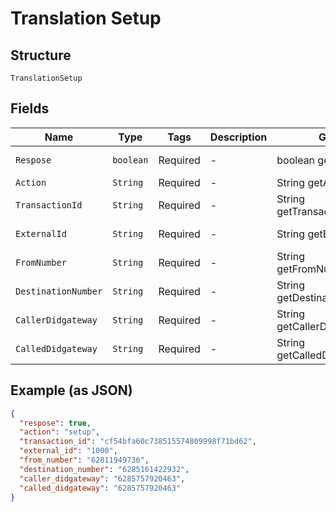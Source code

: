 
# Translation Setup

## Structure

`TranslationSetup`

## Fields

| Name | Type | Tags | Description | Getter | Setter |
|  --- | --- | --- | --- | --- | --- |
| `Respose` | `boolean` | Required | - | boolean getRespose() | setRespose(boolean respose) |
| `Action` | `String` | Required | - | String getAction() | setAction(String action) |
| `TransactionId` | `String` | Required | - | String getTransactionId() | setTransactionId(String transactionId) |
| `ExternalId` | `String` | Required | - | String getExternalId() | setExternalId(String externalId) |
| `FromNumber` | `String` | Required | - | String getFromNumber() | setFromNumber(String fromNumber) |
| `DestinationNumber` | `String` | Required | - | String getDestinationNumber() | setDestinationNumber(String destinationNumber) |
| `CallerDidgateway` | `String` | Required | - | String getCallerDidgateway() | setCallerDidgateway(String callerDidgateway) |
| `CalledDidgateway` | `String` | Required | - | String getCalledDidgateway() | setCalledDidgateway(String calledDidgateway) |

## Example (as JSON)

```json
{
  "respose": true,
  "action": "setup",
  "transaction_id": "cf54bfa60c738515574809998f71bd62",
  "external_id": "1000",
  "from_number": "62811949736",
  "destination_number": "6285161422932",
  "caller_didgateway": "6285757920463",
  "called_didgateway": "6285757920463"
}
```

